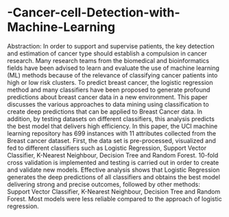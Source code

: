 # -Cancer-cell-Detection-with-Machine-Learning
 Abstraction:
 In order to support and supervise patients, the key detection and estimation of cancer type should establish a compulsion in cancer research. Many research teams from the biomedical and bioinformatics fields have been advised to learn and evaluate the use of machine learning (ML) methods because of the relevance of classifying cancer patients into high or low risk clusters. To predict breast cancer, the logistic regression method and many classifiers have been proposed to generate profound predictions about breast cancer data in a new environment. This paper discusses the various approaches to data mining using classification to create deep predictions that can be applied to Breast Cancer data. In addition, by testing datasets on different classifiers, this analysis predicts the best model that delivers high efficiency. In this paper, the UCI machine learning repository has 699 instances with 11 attributes collected from the Breast cancer dataset. First, the data set is pre-processed, visualized and fed to different classifiers such as Logistic Regression, Support Vector Classifier, K-Nearest Neighbour, Decision Tree and Random Forest. 10-fold cross validation is implemented and testing is carried out in order to create and validate new models. Effective analysis shows that Logistic Regression generates the deep predictions of all classifiers and obtains the best model delivering strong and precise outcomes, followed by other methods: Support Vector Classifier, K-Nearest Neighbour, Decision Tree and Random Forest. Most models were less reliable compared to the approach of logistic regression. 
